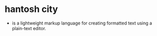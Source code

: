 # hantosh city
* is a lightweight markup language for creating formatted text using a plain-text editor.